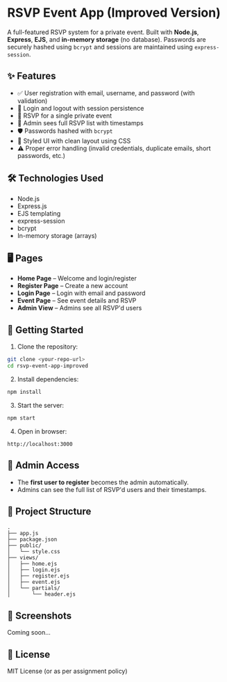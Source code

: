 # RSVP Event App (Improved Version)

A full-featured RSVP system for a private event. Built with **Node.js**, **Express**, **EJS**, and **in-memory storage** (no database). Passwords are securely hashed using `bcrypt` and sessions are maintained using `express-session`.

## ✨ Features

- ✅ User registration with email, username, and password (with validation)
- 🔐 Login and logout with session persistence
- 💾 RSVP for a single private event
- 👑 Admin sees full RSVP list with timestamps
- 🛡 Passwords hashed with `bcrypt`
- 🎨 Styled UI with clean layout using CSS
- ⚠ Proper error handling (invalid credentials, duplicate emails, short passwords, etc.)

## 🛠 Technologies Used

- Node.js
- Express.js
- EJS templating
- express-session
- bcrypt
- In-memory storage (arrays)

## 🖥 Pages

- **Home Page** – Welcome and login/register
- **Register Page** – Create a new account
- **Login Page** – Login with email and password
- **Event Page** – See event details and RSVP
- **Admin View** – Admins see all RSVP'd users

## 🚀 Getting Started

1. Clone the repository:
```bash
git clone <your-repo-url>
cd rsvp-event-app-improved
```

2. Install dependencies:
```bash
npm install
```

3. Start the server:
```bash
npm start
```

4. Open in browser:
```
http://localhost:3000
```

## 👥 Admin Access

- The **first user to register** becomes the admin automatically.
- Admins can see the full list of RSVP'd users and their timestamps.

## 📂 Project Structure

```
.
├── app.js
├── package.json
├── public/
│   └── style.css
├── views/
│   ├── home.ejs
│   ├── login.ejs
│   ├── register.ejs
│   ├── event.ejs
│   └── partials/
│       └── header.ejs
```

## 📸 Screenshots

Coming soon...

## 📄 License

MIT License (or as per assignment policy)
